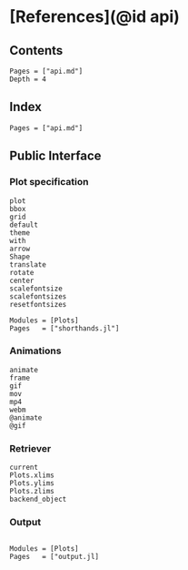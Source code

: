 # [References](@id api)

## Contents
```@contents
Pages = ["api.md"]
Depth = 4
```

## Index

```@index
Pages = ["api.md"]
```

## Public Interface

### Plot specification
```@docs
plot
bbox
grid
default
theme
with
arrow
Shape
translate
rotate
center
scalefontsize
scalefontsizes
resetfontsizes
```

```@autodocs
Modules = [Plots]
Pages   = ["shorthands.jl"]
```

### Animations
```@docs
animate
frame
gif
mov
mp4
webm
@animate
@gif
```

### Retriever

```@docs
current
Plots.xlims
Plots.ylims
Plots.zlims
backend_object
```

### Output
```@docs

```

```@autodocs
Modules = [Plots]
Pages   = ["output.jl]
```
